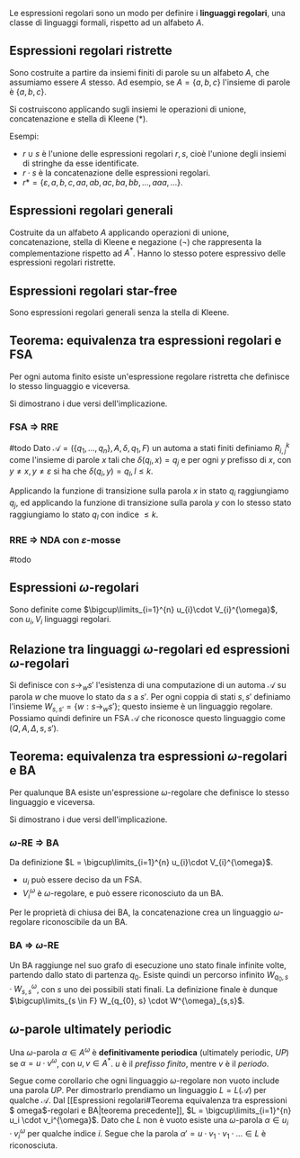 Le espressioni regolari sono un modo per definire i **linguaggi regolari**, una classe di linguaggi formali, rispetto ad un alfabeto $A$.

## Espressioni regolari ristrette

Sono costruite a partire da insiemi finiti di parole su un alfabeto $A$, che assumiamo essere $A$ stesso. Ad esempio, se $A=\{a,b,c\}$ l'insieme di parole è $\{a,b,c\}$.

Si costruiscono applicando sugli insiemi le operazioni di unione, concatenazione e stella di Kleene (*).

Esempi:
- $r \cup s$ è l'unione delle espressioni regolari $r,s$, cioè l'unione degli insiemi di stringhe da esse identificate.
- $r \cdot s$ è la concatenazione delle espressioni regolari.
- $r* = \{\varepsilon, a,b,c,aa,ab,ac,ba,bb,\dots,aaa,\dots\}$.

## Espressioni regolari generali

Costruite da un alfabeto $A$ applicando operazioni di unione, concatenazione, stella di Kleene e negazione ($\lnot$) che rappresenta la complementazione rispetto ad $A^*$.
Hanno lo stesso potere espressivo delle espressioni regolari ristrette.

## Espressioni regolari star-free

Sono espressioni regolari generali senza la stella di Kleene.

## Teorema: equivalenza tra espressioni regolari e FSA

Per ogni automa finito esiste un'espressione regolare ristretta che definisce lo stesso linguaggio e viceversa.

Si dimostrano i due versi dell'implicazione.

### FSA $\Rightarrow$ RRE
#todo 
Dato $\mathcal{A} = (\{q_1,\dots,q_n\},A,\delta,q_1,F)$ un automa a stati finiti definiamo $R_{i,j}^{k}$ come l'insieme di parole $x$ tali che $\delta(q_{i},x)= q_j$ e per ogni $y$ prefisso di $x$, con $y \neq x,y\neq \varepsilon$ si ha che $\delta(q_{i},y)= q_{l}, l\leq k$.

Applicando la funzione di transizione sulla parola $x$ in stato $q_i$ raggiungiamo $q_j$, ed applicando la funzione di transizione sulla parola $y$ con lo stesso stato raggiungiamo lo stato $q_l$ con indice $\leq k$.

### RRE $\Rightarrow$ NDA con $\varepsilon$-mosse
#todo 


## Espressioni $\omega$-regolari

Sono definite come $\bigcup\limits_{i=1}^{n} u_{i}\cdot V_{i}^{\omega}$, con $u_{i}, V_{i}$ linguaggi regolari.

## Relazione tra linguaggi $\omega$-regolari ed espressioni $\omega$-regolari

Si definisce con $s \rightarrow_{w} s'$ l'esistenza di una computazione di un automa $\mathcal{A}$ su parola $w$ che muove lo stato da $s$ a $s'$. 
Per ogni coppia di stati $s,s'$ definiamo l'insieme $W_{s,s'} = \{w: s \rightarrow_{w} s'\}$; questo insieme è un linguaggio regolare.
Possiamo quindi definire un FSA $\mathcal{A}$ che riconosce questo linguaggio come $(Q,A,\Delta,s,{s'})$.

## Teorema: equivalenza tra espressioni $\omega$-regolari e BA
Per qualunque BA esiste un'espressione $\omega$-regolare che definisce lo stesso linguaggio e viceversa.

Si dimostrano i due versi dell'implicazione.

### $\omega$-RE $\Rightarrow$ BA
Da definizione $L = \bigcup\limits_{i=1}^{n} u_{i}\cdot V_{i}^{\omega}$. 
- $u_i$ può essere deciso da un FSA.
- $V_{i}^{\omega}$ è $\omega$-regolare, e può essere riconosciuto da un BA.

Per le proprietà di chiusa dei BA, la concatenazione crea un linguaggio $\omega$-regolare riconoscibile da un BA.

### BA $\Rightarrow$ $\omega$-RE
Un BA raggiunge nel suo grafo di esecuzione uno stato finale infinite volte, partendo dallo stato di partenza $q_0$. Esiste quindi un percorso infinito $W_{q_{0}, s} \cdot W^{\omega}_{s,s}$, con $s$ uno dei possibili stati finali. La definizione finale è dunque $\bigcup\limits_{s \in F} W_{q_{0}, s} \cdot W^{\omega}_{s,s}$.


## $\omega$-parole ultimately periodic

Una $\omega$-parola $\alpha \in A^{\omega}$ è **definitivamente periodica** (ultimately periodic, $UP$) se $\alpha = u \cdot v^{\omega}$, con $u,v \in A^*$. $u$ è il *prefisso finito*, mentre $v$ è il *periodo*.

Segue come corollario che ogni linguaggio $\omega$-regolare non vuoto include una parola $UP$.
Per dimostrarlo prendiamo un linguaggio $L=L(\mathcal{A})$ per qualche $\mathcal{A}$. Dal [[Espressioni regolari#Teorema equivalenza tra espressioni $ omega$-regolari e BA|teorema precedente]], $L = \bigcup\limits_{i=1}^{n} u_i \cdot v_i^{\omega}$. Dato che $L$ non è vuoto esiste una $\omega$-parola $\alpha \in u_i \cdot v_i^{\omega}$ per qualche indice $i$.
Segue che la parola $\alpha' = u \cdot v_{1} \cdot v_{1} \cdot \dots \in L$ è riconosciuta.